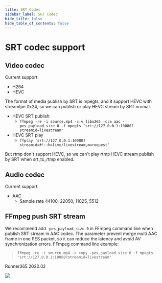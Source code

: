 ```yaml
---
title: SRT Codec
sidebar_label: SRT Codec
hide_title: false
hide_table_of_contents: false
---
```


# SRT codec support

## Video codec

Current support:
* H264
* HEVC

The format of media publish by SRT is mpegts, and it support HEVC with streamtpe 0x24, so we can publish or play HEVC stream by SRT normal.

* HEVC SRT publish
    - `ffmpeg -re -i source.mp4 -c:v libx265 -c:a aac -pes_payload_size 0 -f mpegts 'srt://127.0.0.1:10080?streamid=livestream'`
* HEVC SRT play
    - `ffplay 'srt://127.0.0.1:10080?streamid=#!::h=live/livestream,m=request'` 

But rtmp don't support HEVC, so we can't play rtmp HEVC stream publish by SRT when srt_to_rtmp enabled.

## Audio codec

Current support:
* AAC
    - Sample rate 44100, 22050, 11025, 5512

## FFmpeg push SRT stream

We recommend add `-pes_payload_size 0` in FFmpeg command line when publish SRT stream in AAC codec. 
The parameter prevent merge multi AAC frame in one PES packet, so it can reduce the latency and avoid AV synchronization errors.
FFmpeg command line example:
> `ffmpeg -re -i source.mp4 -c copy -pes_payload_size 0 -f mpegts 'srt://127.0.0.1:10080?streamid=livestream'`

Runner365 2020.02

![](https://ossrs.net/gif/v1/sls.gif?site=ossrs.io&path=/lts/doc/en/v5/srt-codec)


